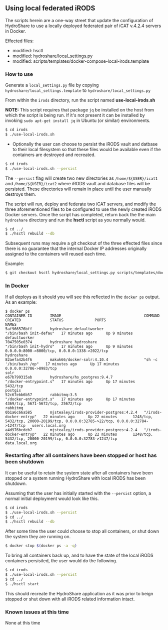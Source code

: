 ## Using local federated iRODS

The scripts herein are a one-way street that update the configuration of HydroShare to use a locally deployed federated pair 
of iCAT v.4.2.4 servers in Docker.

Effected files:
-	modified:   hsctl
-	modified:   hydroshare/local_settings.py
-	modified:   scripts/templates/docker-compose-local-irods.template

### How to use

Generate a `local_settings.py` file by copying `hydroshare/local_settings.template` to `hydroshare/local_settings.py`

From within the `irods` directory, run the script named **use-local-irods.sh**

**NOTE:** This script requires that package `jq` be installed on the host from which the script is being run. If it's not present it can be installed by invoking `sudo apt-get install jq` in Ubuntu (or similar) environments. 

```bash
$ cd irods
$ ./use-local-irods.sh
```

  - Optionally the user can choose to persist the iRODS vault and datbase to their local filesystem so that these files would be available even if the containers are destroyed and recreated.

  ```bash
  $ cd irods
  $ ./use-local-irods.sh --persist
  ```
  The `--persist` flag will create two new directories as `/home/${USER}/icat1` and `/home/${USER}/icat2` where iRODS vault and database files will be persisted. These directories will remain in place until the user manually destroys them.

The script will run, deploy and federate two iCAT servers, and modify the three aforementioned files to be configured to use the 
newly created iRODS Docker servers. Once the script has completed, return back the the main `hydroshare` directory and run
the **hsctl** script as you normally would.

```bash
$ cd ../
$ ./hsctl rebuild --db
```

Subsequent runs may require a git checkout of the three effected files since there is no guarantee that the internal Docker IP addresses originally assigned to the containers will reused each time. 

Example:

```bash
$ git checkout hsctl hydroshare/local_settings.py scripts/templates/docker-compose-local-irods.template
```

### In Docker

If all deploys as it should you will see this reflected in the `docker ps` output. As an example:

```
$ docker ps
CONTAINER ID        IMAGE                                     COMMAND                  CREATED             STATUS              PORTS                                                                                 NAMES
5af966576bff        hydroshare_defaultworker                  "/bin/bash init-defau"   17 minutes ago      Up 9 minutes                                                                                              defaultworker
7047505e0374        hydroshare_hydroshare                     "/bin/bash init-hydro"   17 minutes ago      Up 9 minutes        0.0.0.0:8000->8000/tcp, 0.0.0.0:1338->2022/tcp                                        hydroshare
82aefa42b4f6        makuk66/docker-solr:4.10.4                "sh -c '/bin/bash /op"   17 minutes ago      Up 17 minutes       0.0.0.0:32786->8983/tcp                                                               solr
e67b799315ab        hydroshare/hs_postgres:9.4.7              "/docker-entrypoint.s"   17 minutes ago      Up 17 minutes       5432/tcp                                                                              postgis
52c67ebb6b57        rabbitmq:3.5                              "/docker-entrypoint.s"   17 minutes ago      Up 17 minutes       4369/tcp, 5671-5672/tcp, 25672/tcp                                                    rabbitmq
0b1a6c66a585        mjstealey/irods-provider-postgres:4.2.4   "/irods-docker-entryp"   22 minutes ago      Up 22 minutes       1248/tcp, 5432/tcp, 20000-20199/tcp, 0.0.0.0:32785->22/tcp, 0.0.0.0:32784->1247/tcp   users.local.org
a4d976bcdeb7        mjstealey/irods-provider-postgres:4.2.4   "/irods-docker-entryp"   22 minutes ago      Up 22 minutes       1248/tcp, 5432/tcp, 20000-20199/tcp, 0.0.0.0:32783->1247/tcp                          data.local.org
```

### Restarting after all containers have been stopped or host has been shutdown

It can be useful to retain the system state after all containers have been stopped or a system running HydroShare with local iRODS has been shutdown.

Assuming that the user has initially started with the `--persist` option, a normal initial deployment would look like this.

```bash
$ cd irods
$ ./use-local-irods.sh --persist
$ cd ../
$ ./hsctl rebuild --db
```
After some time the user could choose to stop all containers, or shut down the system they are running on.

```bash
$ docker stop $(docker ps -a -q)
```
To bring all containers back up, and to have the state of the local iRODS containers persisited, the user would do the following.

```bash
$ cd irods
$ ./use-local-irods.sh --persist
$ cd ../
$ ./hsctl start
```

This should recreate the HydroShare application as it was prior to beign stopped or shut down with all iRODS related information intact.

### Known issues at this time

None at this time
